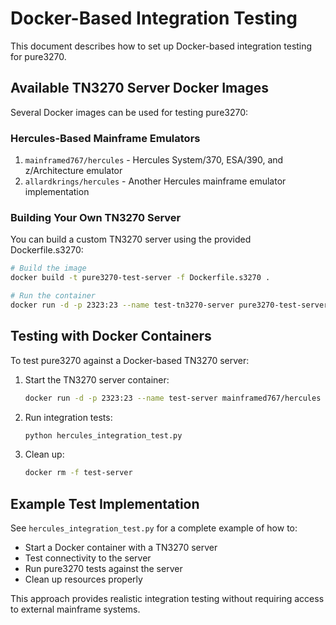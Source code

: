# Docker-Based Integration Testing

This document describes how to set up Docker-based integration testing for pure3270.

## Available TN3270 Server Docker Images

Several Docker images can be used for testing pure3270:

### Hercules-Based Mainframe Emulators
1. `mainframed767/hercules` - Hercules System/370, ESA/390, and z/Architecture emulator
2. `allardkrings/hercules` - Another Hercules mainframe emulator implementation

### Building Your Own TN3270 Server

You can build a custom TN3270 server using the provided Dockerfile.s3270:

```bash
# Build the image
docker build -t pure3270-test-server -f Dockerfile.s3270 .

# Run the container
docker run -d -p 2323:23 --name test-tn3270-server pure3270-test-server
```

## Testing with Docker Containers

To test pure3270 against a Docker-based TN3270 server:

1. Start the TN3270 server container:
   ```bash
   docker run -d -p 2323:23 --name test-server mainframed767/hercules
   ```

2. Run integration tests:
   ```bash
   python hercules_integration_test.py
   ```

3. Clean up:
   ```bash
   docker rm -f test-server
   ```

## Example Test Implementation

See `hercules_integration_test.py` for a complete example of how to:
- Start a Docker container with a TN3270 server
- Test connectivity to the server
- Run pure3270 tests against the server
- Clean up resources properly

This approach provides realistic integration testing without requiring access to external mainframe systems.